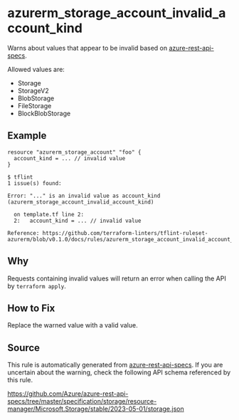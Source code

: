 <!--- This file generated by `tools/apispec-rule-gen/main.go`. DO NOT EDIT --->

# azurerm_storage_account_invalid_account_kind

Warns about values that appear to be invalid based on [azure-rest-api-specs](https://github.com/Azure/azure-rest-api-specs).

Allowed values are:
- Storage
- StorageV2
- BlobStorage
- FileStorage
- BlockBlobStorage

## Example

```hcl
resource "azurerm_storage_account" "foo" {
  account_kind = ... // invalid value
}
```

```
$ tflint
1 issue(s) found:

Error: "..." is an invalid value as account_kind (azurerm_storage_account_invalid_account_kind)

  on template.tf line 2:
  2:   account_kind = ... // invalid value

Reference: https://github.com/terraform-linters/tflint-ruleset-azurerm/blob/v0.1.0/docs/rules/azurerm_storage_account_invalid_account_kind.md

```

## Why

Requests containing invalid values will return an error when calling the API by `terraform apply`.

## How to Fix

Replace the warned value with a valid value.

## Source

This rule is automatically generated from [azure-rest-api-specs](https://github.com/Azure/azure-rest-api-specs). If you are uncertain about the warning, check the following API schema referenced by this rule.

https://github.com/Azure/azure-rest-api-specs/tree/master/specification/storage/resource-manager/Microsoft.Storage/stable/2023-05-01/storage.json
